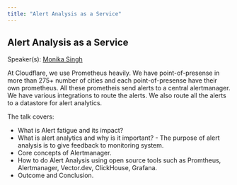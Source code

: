 ```yaml
---
title: "Alert Analysis as a Service"
---
```


## Alert Analysis as a Service

Speaker(s): [Monika Singh](../../speakers/monika-singh)

At Cloudflare, we use Prometheus heavily. We have point-of-presense in more than 275+ number of cities and each point-of-presense have their own prometheus. All these prometheis send alerts to a central alertmanager. We have various integrations to route the alerts. We also route all the alerts to a datastore for alert analytics.

The talk covers:

- What is Alert fatigue and its impact?
- What is alert analytics and why is it important? - The purpose of alert analysis is to give feedback to monitoring system.
- Core concepts of Alertmanager.
- How to do Alert Analysis using open source tools such as Promtheus, Alertmanager, Vector.dev, ClickHouse, Grafana.
- Outcome and Conclusion.
